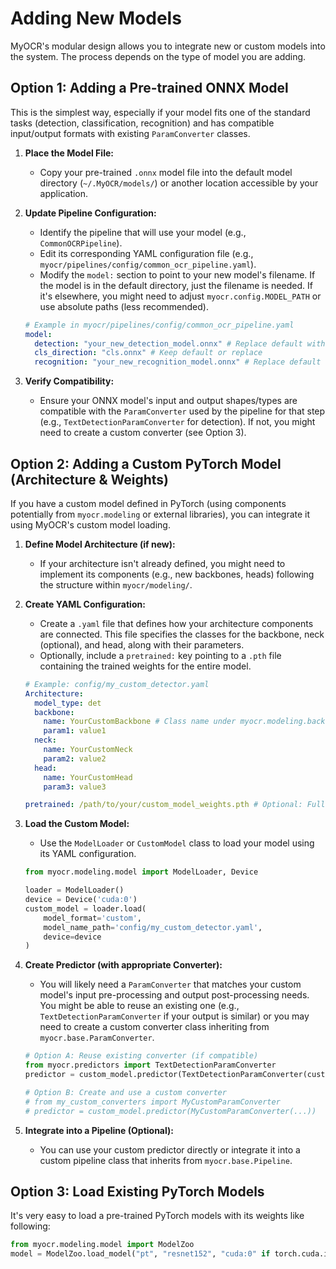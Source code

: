 # Adding New Models

MyOCR's modular design allows you to integrate new or custom models into the system. The process depends on the type of model you are adding.

## Option 1: Adding a Pre-trained ONNX Model

This is the simplest way, especially if your model fits one of the standard tasks (detection, classification, recognition) and has compatible input/output formats with existing `ParamConverter` classes.

1.  **Place the Model File:**
    *   Copy your pre-trained `.onnx` model file into the default model directory (`~/.MyOCR/models/`) or another location accessible by your application.

2.  **Update Pipeline Configuration:**
    *   Identify the pipeline that will use your model (e.g., `CommonOCRPipeline`).
    *   Edit its corresponding YAML configuration file (e.g., `myocr/pipelines/config/common_ocr_pipeline.yaml`).
    *   Modify the `model:` section to point to your new model's filename. If the model is in the default directory, just the filename is needed. If it's elsewhere, you might need to adjust `myocr.config.MODEL_PATH` or use absolute paths (less recommended).

    ```yaml
    # Example in myocr/pipelines/config/common_ocr_pipeline.yaml
    model:
      detection: "your_new_detection_model.onnx" # Replace default with yours
      cls_direction: "cls.onnx" # Keep default or replace
      recognition: "your_new_recognition_model.onnx" # Replace default with yours
    ```

3.  **Verify Compatibility:**
    *   Ensure your ONNX model's input and output shapes/types are compatible with the `ParamConverter` used by the pipeline for that step (e.g., `TextDetectionParamConverter` for detection). If not, you might need to create a custom converter (see Option 3).

## Option 2: Adding a Custom PyTorch Model (Architecture & Weights)

If you have a custom model defined in PyTorch (using components potentially from `myocr.modeling` or external libraries), you can integrate it using MyOCR's custom model loading.

1.  **Define Model Architecture (if new):**
    *   If your architecture isn't already defined, you might need to implement its components (e.g., new backbones, heads) following the structure within `myocr/modeling/`.

2.  **Create YAML Configuration:**
    *   Create a `.yaml` file that defines how your architecture components are connected. This file specifies the classes for the backbone, neck (optional), and head, along with their parameters.
    *   Optionally, include a `pretrained:` key pointing to a `.pth` file containing the trained weights for the entire model.

    ```yaml
    # Example: config/my_custom_detector.yaml
    Architecture:
      model_type: det
      backbone:
        name: YourCustomBackbone # Class name under myocr.modeling.backbones
        param1: value1
      neck:
        name: YourCustomNeck
        param2: value2
      head:
        name: YourCustomHead
        param3: value3

    pretrained: /path/to/your/custom_model_weights.pth # Optional: Full model weights
    ```

3.  **Load the Custom Model:**
    *   Use the `ModelLoader` or `CustomModel` class to load your model using its YAML configuration.

    ```python
    from myocr.modeling.model import ModelLoader, Device

    loader = ModelLoader()
    device = Device('cuda:0')
    custom_model = loader.load(
        model_format='custom',
        model_name_path='config/my_custom_detector.yaml',
        device=device
    )
    ```

4.  **Create Predictor (with appropriate Converter):**
    *   You will likely need a `ParamConverter` that matches your custom model's input pre-processing and output post-processing needs. You might be able to reuse an existing one (e.g., `TextDetectionParamConverter` if your output is similar) or you may need to create a custom converter class inheriting from `myocr.base.ParamConverter`.

    ```python
    # Option A: Reuse existing converter (if compatible)
    from myocr.predictors import TextDetectionParamConverter
    predictor = custom_model.predictor(TextDetectionParamConverter(custom_model.device))

    # Option B: Create and use a custom converter
    # from my_custom_converters import MyCustomParamConverter 
    # predictor = custom_model.predictor(MyCustomParamConverter(...))
    ```

5.  **Integrate into a Pipeline (Optional):**
    *   You can use your custom predictor directly or integrate it into a custom pipeline class that inherits from `myocr.base.Pipeline`.

## Option 3: Load Existing PyTorch Models

It's very easy to load a pre-trained PyTorch models with its weights like following:

```python
from myocr.modeling.model import ModelZoo
model = ModelZoo.load_model("pt", "resnet152", "cuda:0" if torch.cuda.is_available() else "cpu")
```

